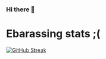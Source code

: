 ### Hi there 👋

<!--
**nicolaanghileri/nicolaanghileri** is a ✨ _special_ ✨ repository because its `README.md` (this file) appears on your GitHub profile.

Here are some ideas to get you started:

- 🔭 I’m currently working on ...
- 🌱 I’m currently learning ...
- 👯 I’m looking to collaborate on ...
- 🤔 I’m looking for help with ...
- 💬 Ask me about ...
- 📫 How to reach me: ...
- 😄 Pronouns: ...
- ⚡ Fun fact: ...
-->
# Ebarassing stats ;(
[![GitHub Streak](http://github-readme-streak-stats.herokuapp.com?user=nicolaanghileri&theme=monokai&hide_border=true&date_format=%5BY.%5Dn.j)](https://git.io/streak-stats)


